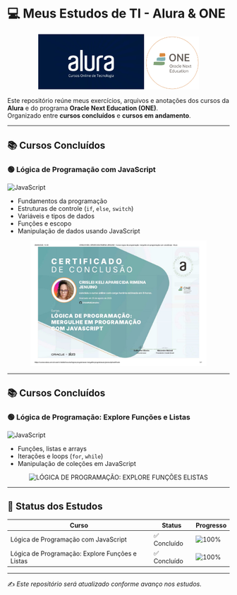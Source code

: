 # 💻 Meus Estudos de TI - Alura & ONE

<p align="center">
  <img src="logos/alura.webp" alt="Logo da Alura" width="240"/>
  <img src="logos/one.png" alt="Logo do ONE" width="120"/>
</p>

Este repositório reúne meus exercícios, arquivos e anotações dos cursos da **Alura** e do programa **Oracle Next Education (ONE)**.  
Organizado entre **cursos concluídos** e **cursos em andamento**.

---

## 📚 Cursos Concluídos

### 🟢 Lógica de Programação com JavaScript  
![JavaScript](https://img.shields.io/badge/JavaScript-F7DF1E?logo=javascript&logoColor=black)  

- Fundamentos da programação  
- Estruturas de controle (`if`, `else`, `switch`)  
- Variáveis e tipos de dados  
- Funções e escopo  
- Manipulação de dados usando JavaScript  

<p align="center"> 
<img src="certificados/logica-de-programacao-js.jpg" alt="LÓGICA DE PROGRAMAÇÃO: MERGULHE EM PROGRAMAÇÃO COM JAVASCRIPT" width="400"/>
</p>

---

## 📚 Cursos Concluídos

### 🟢 Lógica de Programação: Explore Funções e Listas  
![JavaScript](https://img.shields.io/badge/JavaScript-F7DF1E?logo=javascript&logoColor=black)  

- Funções, listas e arrays  
- Iterações e loops (`for`, `while`)  
- Manipulação de coleções em JavaScript  

<p align="center"> 
<img src="certificados/logica-de-programacao-funcoes-e-listas-js" alt="LÓGICA DE PROGRAMAÇÃO: EXPLORE FUNÇÕES ELISTAS" width="400"/>
</p>

--- 

## 🚀 Status dos Estudos

| Curso | Status | Progresso |
|-------|--------|-----------|
| Lógica de Programação com JavaScript | ✅ Concluído | ![100%](https://img.shields.io/badge/100%25-brightgreen) |
| Lógica de Programação: Explore Funções e Listas | ✅ Concluído | ![100%](https://img.shields.io/badge/100%25-brightgreen) |

---

✍️ *Este repositório será atualizado conforme avanço nos estudos.*
